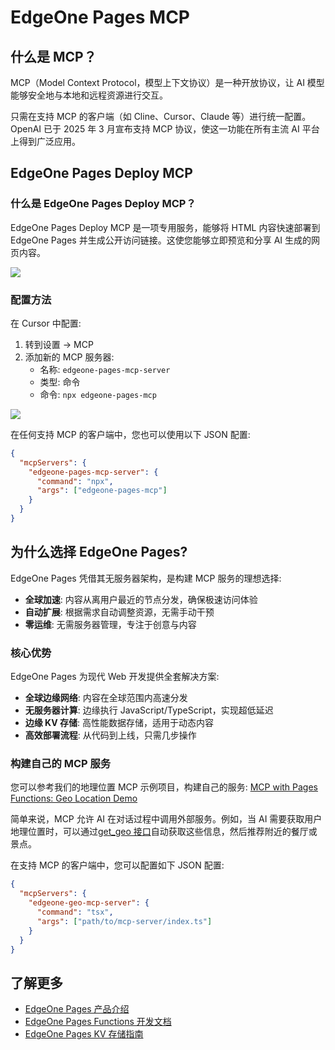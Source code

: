 # EdgeOne Pages MCP

## 什么是 MCP？

MCP（Model Context Protocol，模型上下文协议）是一种开放协议，让 AI 模型能够安全地与本地和远程资源进行交互。

只需在支持 MCP 的客户端（如 Cline、Cursor、Claude 等）进行统一配置。OpenAI 已于 2025 年 3 月宣布支持 MCP 协议，使这一功能在所有主流 AI 平台上得到广泛应用。

## EdgeOne Pages Deploy MCP

### 什么是 EdgeOne Pages Deploy MCP？

EdgeOne Pages Deploy MCP 是一项专用服务，能够将 HTML 内容快速部署到 EdgeOne Pages 并生成公开访问链接。这使您能够立即预览和分享 AI 生成的网页内容。

![](https://cloudcache.tencent-cloud.com/qcloud/ui/static/static_source_business/04ff9814-bcd3-442c-a2d0-eefd4ee1b13c.gif)

### 配置方法

在 Cursor 中配置:

1. 转到设置 → MCP
2. 添加新的 MCP 服务器:
   - 名称: `edgeone-pages-mcp-server`
   - 类型: 命令
   - 命令: `npx edgeone-pages-mcp`

![](https://write-document-release-1258344699.cos.ap-guangzhou.myqcloud.com/100026466949%2F3113c4ad09f211f0a6d15254007c27c5.png)

在任何支持 MCP 的客户端中，您也可以使用以下 JSON 配置:

```json
{
  "mcpServers": {
    "edgeone-pages-mcp-server": {
      "command": "npx",
      "args": ["edgeone-pages-mcp"]
    }
  }
}
```

## 为什么选择 EdgeOne Pages?

EdgeOne Pages 凭借其无服务器架构，是构建 MCP 服务的理想选择:

- **全球加速**: 内容从离用户最近的节点分发，确保极速访问体验
- **自动扩展**: 根据需求自动调整资源，无需手动干预
- **零运维**: 无需服务器管理，专注于创意与内容

### 核心优势

EdgeOne Pages 为现代 Web 开发提供全套解决方案:

- **全球边缘网络**: 内容在全球范围内高速分发
- **无服务器计算**: 边缘执行 JavaScript/TypeScript，实现超低延迟
- **边缘 KV 存储**: 高性能数据存储，适用于动态内容
- **高效部署流程**: 从代码到上线，只需几步操作

### 构建自己的 MCP 服务

您可以参考我们的地理位置 MCP 示例项目，构建自己的服务: [MCP with Pages Functions: Geo Location Demo](https://github.com/TencentEdgeOne/mcp-geo)

简单来说，MCP 允许 AI 在对话过程中调用外部服务。例如，当 AI 需要获取用户地理位置时，可以通过[get_geo 接口](https://mcp-geo.edgeone.app/get_geo)自动获取这些信息，然后推荐附近的餐厅或景点。

在支持 MCP 的客户端中，您可以配置如下 JSON 配置:

```json
{
  "mcpServers": {
    "edgeone-geo-mcp-server": {
      "command": "tsx",
      "args": ["path/to/mcp-server/index.ts"]
    }
  }
}
```

## 了解更多

- [EdgeOne Pages 产品介绍](https://edgeone.ai/products/pages)
- [EdgeOne Pages Functions 开发文档](https://edgeone.ai/document/162227908259442688)
- [EdgeOne Pages KV 存储指南](https://edgeone.ai/document/162227803822321664)
